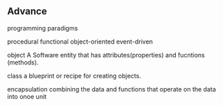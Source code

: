 ## Advance


programming paradigms

procedural
functional
object-oriented
event-driven


object
A Software entity that has attributes(properties) and fucntions (methods).

class 
a blueprint or recipe for creating objects.

encapsulation
combining  the data and  functions that operate on the data into onoe unit

